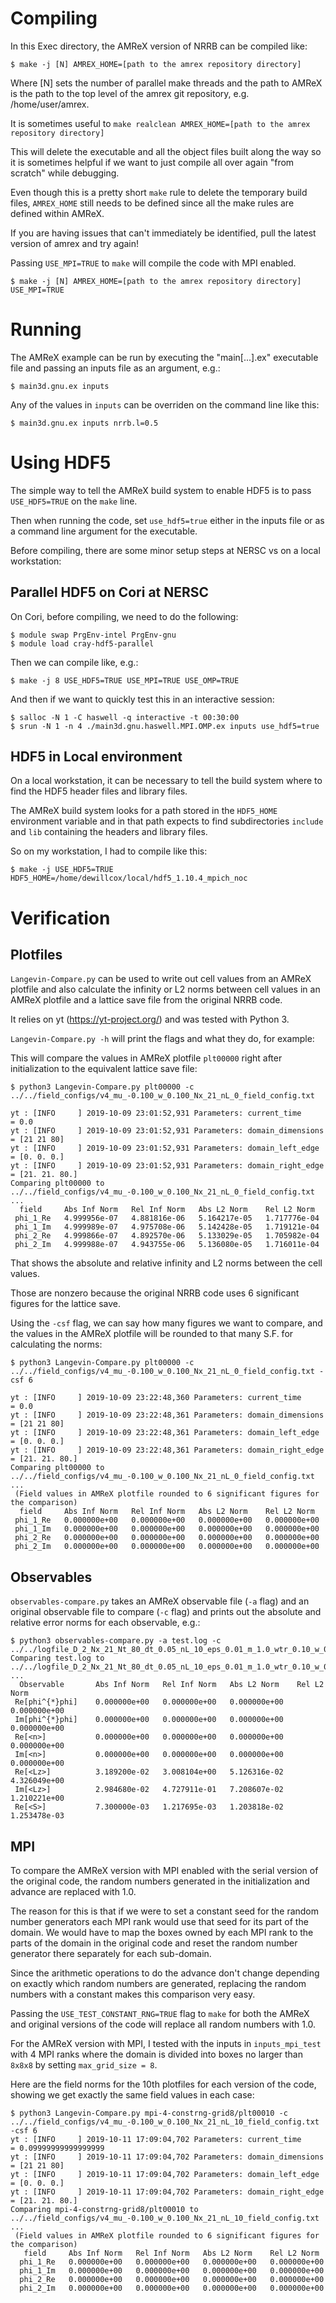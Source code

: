 # Compiling

In this Exec directory, the AMReX version of NRRB can be compiled like:

```
$ make -j [N] AMREX_HOME=[path to the amrex repository directory]
```

Where [N] sets the number of parallel make threads and the path to AMReX
is the path to the top level of the amrex git repository, e.g. /home/user/amrex.

It is sometimes useful to `make realclean AMREX_HOME=[path to the amrex repository directory]`

This will delete the executable and all the object files built along the way
so it is sometimes helpful if we want to just compile all over again "from scratch"
while debugging.

Even though this is a pretty short `make` rule to delete the temporary build files,
`AMREX_HOME` still needs to be defined since all the make rules are defined
within AMReX.

If you are having issues that can't immediately be identified, pull the latest version of amrex and try again!

Passing `USE_MPI=TRUE` to `make` will compile the code with MPI enabled.

```
$ make -j [N] AMREX_HOME=[path to the amrex repository directory] USE_MPI=TRUE
```

# Running

The AMReX example can be run by executing the "main[...].ex" executable file
and passing an inputs file as an argument, e.g.:

```
$ main3d.gnu.ex inputs
```

Any of the values in `inputs` can be overriden on the command line like this:

```
$ main3d.gnu.ex inputs nrrb.l=0.5
```

# Using HDF5

The simple way to tell the AMReX build system to enable HDF5 is to pass
`USE_HDF5=TRUE` on the `make` line.

Then when running the code, set `use_hdf5=true` either in the inputs file or as
a command line argument for the executable.

Before compiling, there are some minor setup steps at NERSC vs on a local workstation:

## Parallel HDF5 on Cori at NERSC

On Cori, before compiling, we need to do the following:

```
$ module swap PrgEnv-intel PrgEnv-gnu
$ module load cray-hdf5-parallel
```

Then we can compile like, e.g.:

```
$ make -j 8 USE_HDF5=TRUE USE_MPI=TRUE USE_OMP=TRUE
```

And then if we want to quickly test this in an interactive session:

```
$ salloc -N 1 -C haswell -q interactive -t 00:30:00
$ srun -N 1 -n 4 ./main3d.gnu.haswell.MPI.OMP.ex inputs use_hdf5=true
```

## HDF5 in Local environment

On a local workstation, it can be necessary to tell the build system where to
find the HDF5 header files and library files.

The AMReX build system looks for a path stored in the `HDF5_HOME` environment
variable and in that path expects to find subdirectories `include` and `lib`
containing the headers and library files.

So on my workstation, I had to compile like this:

```
$ make -j USE_HDF5=TRUE HDF5_HOME=/home/dewillcox/local/hdf5_1.10.4_mpich_noc
```

# Verification

## Plotfiles

`Langevin-Compare.py` can be used to write out cell values from an AMReX plotfile
and also calculate the infinity or L2 norms between cell values in an AMReX
plotfile and a lattice save file from the original NRRB code.

It relies on yt (https://yt-project.org/) and was tested with Python 3.

`Langevin-Compare.py -h` will print the flags and what they do, for example:

This will compare the values in AMReX plotfile `plt00000` right after initialization
to the equivalent lattice save file:

```
$ python3 Langevin-Compare.py plt00000 -c ../../field_configs/v4_mu_-0.100_w_0.100_Nx_21_nL_0_field_config.txt

yt : [INFO     ] 2019-10-09 23:01:52,931 Parameters: current_time              = 0.0
yt : [INFO     ] 2019-10-09 23:01:52,931 Parameters: domain_dimensions         = [21 21 80]
yt : [INFO     ] 2019-10-09 23:01:52,931 Parameters: domain_left_edge          = [0. 0. 0.]
yt : [INFO     ] 2019-10-09 23:01:52,931 Parameters: domain_right_edge         = [21. 21. 80.]
Comparing plt00000 to ../../field_configs/v4_mu_-0.100_w_0.100_Nx_21_nL_0_field_config.txt ...
  field     Abs Inf Norm   Rel Inf Norm   Abs L2 Norm    Rel L2 Norm
 phi_1_Re   4.999956e-07   4.881816e-06   5.164217e-05   1.717776e-04
 phi_1_Im   4.999989e-07   4.975708e-06   5.142428e-05   1.719121e-04
 phi_2_Re   4.999866e-07   4.892570e-06   5.133029e-05   1.705982e-04
 phi_2_Im   4.999988e-07   4.943755e-06   5.136080e-05   1.716011e-04
```

That shows the absolute and relative infinity and L2 norms between the cell values.

Those are nonzero because the original NRRB code uses 6 significant figures for the lattice save.

Using the `-csf` flag, we can say how many figures we want to compare,
and the values in the AMReX plotfile will be rounded to that many S.F. for calculating the norms:

```
$ python3 Langevin-Compare.py plt00000 -c ../../field_configs/v4_mu_-0.100_w_0.100_Nx_21_nL_0_field_config.txt -csf 6

yt : [INFO     ] 2019-10-09 23:22:48,360 Parameters: current_time              = 0.0
yt : [INFO     ] 2019-10-09 23:22:48,361 Parameters: domain_dimensions         = [21 21 80]
yt : [INFO     ] 2019-10-09 23:22:48,361 Parameters: domain_left_edge          = [0. 0. 0.]
yt : [INFO     ] 2019-10-09 23:22:48,361 Parameters: domain_right_edge         = [21. 21. 80.]
Comparing plt00000 to ../../field_configs/v4_mu_-0.100_w_0.100_Nx_21_nL_0_field_config.txt ...
 (Field values in AMReX plotfile rounded to 6 significant figures for the comparison)
  field     Abs Inf Norm   Rel Inf Norm   Abs L2 Norm    Rel L2 Norm
 phi_1_Re   0.000000e+00   0.000000e+00   0.000000e+00   0.000000e+00
 phi_1_Im   0.000000e+00   0.000000e+00   0.000000e+00   0.000000e+00
 phi_2_Re   0.000000e+00   0.000000e+00   0.000000e+00   0.000000e+00
 phi_2_Im   0.000000e+00   0.000000e+00   0.000000e+00   0.000000e+00
```

## Observables

`observables-compare.py` takes an AMReX observable file (`-a` flag) and an original observable file to compare (`-c` flag)
and prints out the absolute and relative error norms for each observable, e.g.:

```
$ python3 observables-compare.py -a test.log -c ../../logfile_D_2_Nx_21_Nt_80_dt_0.05_nL_10_eps_0.01_m_1.0_wtr_0.10_w_0.1_l_0.100_mu_-0.100.log
Comparing test.log to ../../logfile_D_2_Nx_21_Nt_80_dt_0.05_nL_10_eps_0.01_m_1.0_wtr_0.10_w_0.1_l_0.100_mu_-0.100.log ...
  Observable       Abs Inf Norm   Rel Inf Norm   Abs L2 Norm    Rel L2 Norm
 Re[phi^{*}phi]    0.000000e+00   0.000000e+00   0.000000e+00   0.000000e+00
 Im[phi^{*}phi]    0.000000e+00   0.000000e+00   0.000000e+00   0.000000e+00
 Re[<n>]           0.000000e+00   0.000000e+00   0.000000e+00   0.000000e+00
 Im[<n>]           0.000000e+00   0.000000e+00   0.000000e+00   0.000000e+00
 Re[<Lz>]          3.189200e-02   3.008104e+00   5.126316e-02   4.326049e+00
 Im[<Lz>]          2.984680e-02   4.727911e-01   7.208607e-02   1.210221e+00
 Re[<S>]           7.300000e-03   1.217695e-03   1.203818e-02   1.253478e-03
```

## MPI

To compare the AMReX version with MPI enabled with the serial version of the original code,
the random numbers generated in the initialization and advance are replaced with 1.0.

The reason for this is that if we were to set a constant seed for the random number generators
each MPI rank would use that seed for its part of the domain. We would have to map the boxes
owned by each MPI rank to the parts of the domain in the original code and reset the
random number generator there separately for each sub-domain.

Since the arithmetic operations to do the advance don't change depending on
exactly which random numbers are generated, replacing the random numbers with a constant
makes this comparison very easy.

Passing the `USE_TEST_CONSTANT_RNG=TRUE` flag to `make` for both the AMReX and original versions
of the code will replace all random numbers with 1.0.

For the AMReX version with MPI, I tested with the inputs in `inputs_mpi_test` with 4 MPI ranks where
the domain is divided into boxes no larger than `8x8x8` by setting `max_grid_size = 8`.

Here are the field norms for the 10th plotfiles for each version of the code,
showing we get exactly the same field values in each case:

```
$ python3 Langevin-Compare.py mpi-4-constrng-grid8/plt00010 -c ../../field_configs/v4_mu_-0.100_w_0.100_Nx_21_nL_10_field_config.txt -csf 6
yt : [INFO     ] 2019-10-11 17:09:04,702 Parameters: current_time              = 0.09999999999999999
yt : [INFO     ] 2019-10-11 17:09:04,702 Parameters: domain_dimensions         = [21 21 80]
yt : [INFO     ] 2019-10-11 17:09:04,702 Parameters: domain_left_edge          = [0. 0. 0.]
yt : [INFO     ] 2019-10-11 17:09:04,702 Parameters: domain_right_edge         = [21. 21. 80.]
Comparing mpi-4-constrng-grid8/plt00010 to ../../field_configs/v4_mu_-0.100_w_0.100_Nx_21_nL_10_field_config.txt ...
 (Field values in AMReX plotfile rounded to 6 significant figures for the comparison)
   field     Abs Inf Norm   Rel Inf Norm   Abs L2 Norm    Rel L2 Norm
  phi_1_Re   0.000000e+00   0.000000e+00   0.000000e+00   0.000000e+00
  phi_1_Im   0.000000e+00   0.000000e+00   0.000000e+00   0.000000e+00
  phi_2_Re   0.000000e+00   0.000000e+00   0.000000e+00   0.000000e+00
  phi_2_Im   0.000000e+00   0.000000e+00   0.000000e+00   0.000000e+00
```
